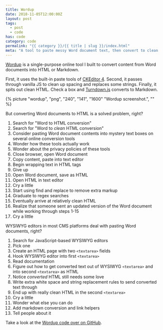 ```yaml
---
title: Wordup
date: 2018-11-05T12:00:00Z
layout: post
tags:
  - post
  - code
has: code
category: code
permalink: "{{ category }}/{{ title | slug }}/index.html"
meta: "A tool to paste messy Word document text, then convert to clean HTML and Markdown."
---
```


[Wordup](https://code.jasonmorris.com/wordup/) is a single-purpose online tool I built to convert content from Word documents into HTML or Markdown.

First, it uses the built-in paste tools of [CKEditor 4](https://ckeditor.com/ckeditor-4/). Second, it passes through vanilla JS to clean up spacing and replaces some strings. Finally, it spits out clean HTML. Check a box and [Turndown.js](https://github.com/mixmark-io/turndown) converts to Markdown.

{% picture "wordup", "png", "240", "141", "1600" "Wordup screenshot.", "" %}

But converting Word documents to HTML is a solved problem, right?

1. Search for "Word to HTML conversion"
2. Search for "Word to _clean_ HTML conversion"
3. Consider pasting Word document contents into mystery text boxes on several online conversion tools
4. Wonder how these tools actually work
5. Wonder about the privacy policies of these tools
6. Close browser, open Word document
7. Copy content, paste into text editor
8. Begin wrapping text in HTML tags
9. Give up
10. Open Word document, save as HTML
11. Open HTML in text editor
12. Cry a little
13. Start using find and replace to remove extra markup
14. Graduate to regex searches
15. Eventually arrive at relatively clean HTML
16. Realize that someone sent an updated version of the Word document while working through steps 1-15
17. Cry a little

WYSIWYG editors in most CMS platforms deal with pasting Word documents, right?

1. Search for JavaScript-based WYSIWYG editors
1. Pick one
1. Create an HTML page with two `<textarea>` fields
1. Hook WYSIWYG editor into first `<textarea>`
1. Read documentation
1. Figure out how to get converted text out of WYSIWYG `<textarea>` and into second `<textarea>` as HTML
1. Notice _converted_ HTML still needs some love
1. Write extra white space and string replacement rules to send converted text through
1. End up with really clean HTML in the second `<textarea>`
1. Cry a little
1. Wonder what else you can do
1. Add markdown conversion and link helpers
1. Tell people about it

Take a look at the [Wordup code over on GitHub](https://github.com/jsnmrs/wordup).
